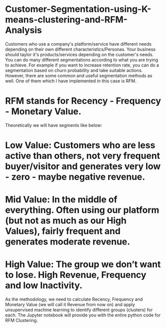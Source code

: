 # Customer-Segmentation-using-K-means-clustering-and-RFM-Analysis

Customers who use a company's platform/service have different needs depending on their own different characteristics/Personas. Your business should taylor it's products/services depending on the customer's needs. You can do many different segmentations according to what you are trying to achieve. For example if you want to increase retention rate, you can do a segmentation based on churn probability and take suitable actions. However, there are some common and useful segmentation methods as well. One of them which I have implemented in this case is  RFM.

# RFM stands for Recency - Frequency - Monetary Value. 

Theoretically we will have segments like below:

# Low Value: Customers who are less active than others, not very frequent buyer/visitor and generates very low - zero - maybe negative revenue.
# Mid Value: In the middle of everything. Often using our platform (but not as much as our High Values), fairly frequent and generates moderate revenue.
# High Value: The group we don’t want to lose. High Revenue, Frequency and low Inactivity.
As the methodology, we need to calculate Recency, Frequency and Monetary Value (we will call it Revenue from now on) and apply unsupervised machine learning to identify different groups (clusters) for each. The Jupyter notebook will provide you with the entire python code for RFM Clustering.
